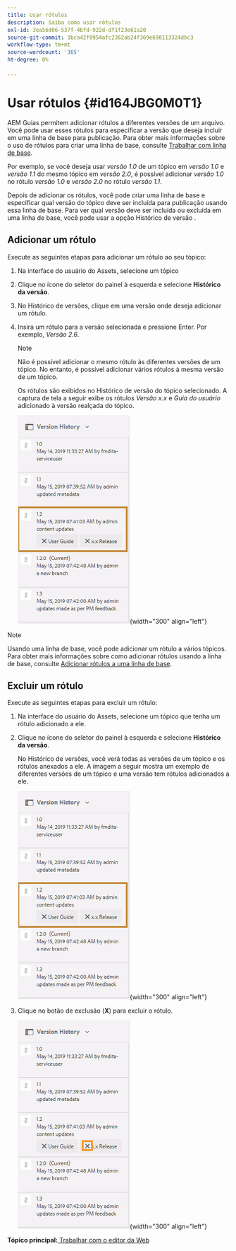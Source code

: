 ```yaml
---
title: Usar rótulos
description: Saiba como usar rótulos
exl-id: 3ea56d06-537f-4bfd-922d-df1f23e61a20
source-git-commit: 3bca42f0954afc2362ab24f369e698113324dbc3
workflow-type: tm+mt
source-wordcount: '365'
ht-degree: 0%

---
```


# Usar rótulos {#id164JBG0M0T1}

AEM Guias permitem adicionar rótulos a diferentes versões de um arquivo. Você pode usar esses rótulos para especificar a versão que deseja incluir em uma linha de base para publicação. Para obter mais informações sobre o uso de rótulos para criar uma linha de base, consulte [Trabalhar com linha de base](generate-output-use-baseline-for-publishing.md#).

Por exemplo, se você deseja usar *versão 1.0* de um tópico em *versão 1.0* e *versão 1.1* do mesmo tópico em *versão 2.0*, é possível adicionar *versão 1.0* no rótulo *versão 1.0* e *versão 2.0* no rótulo *versão 1.1*.

Depois de adicionar os rótulos, você pode criar uma linha de base e especificar qual versão do tópico deve ser incluída para publicação usando essa linha de base. Para ver qual versão deve ser incluída ou excluída em uma linha de base, você pode usar a opção Histórico de versão .

## Adicionar um rótulo

Execute as seguintes etapas para adicionar um rótulo ao seu tópico:

1. Na interface do usuário do Assets, selecione um tópico
1. Clique no ícone do seletor do painel à esquerda e selecione **Histórico da versão**.
1. No Histórico de versões, clique em uma versão onde deseja adicionar um rótulo.

1. Insira um rótulo para a versão selecionada e pressione Enter. Por exemplo, *Versão 2.6*.

   >[!NOTE]
   >
   > Não é possível adicionar o mesmo rótulo às diferentes versões de um tópico. No entanto, é possível adicionar vários rótulos à mesma versão de um tópico.

   Os rótulos são exibidos no Histórico de versão do tópico selecionado. A captura de tela a seguir exibe os rótulos *Versão x.x* e *Guia do usuário* adicionado à versão realçada do tópico.

   ![](images/labels.png){width="300" align="left"}

>[!NOTE]
>
> Usando uma linha de base, você pode adicionar um rótulo a vários tópicos. Para obter mais informações sobre como adicionar rótulos usando a linha de base, consulte [Adicionar rótulos a uma linha de base](generate-output-use-baseline-for-publishing.md#id184KD0T305Z).

## Excluir um rótulo

Execute as seguintes etapas para excluir um rótulo:

1. Na interface do usuário do Assets, selecione um tópico que tenha um rótulo adicionado a ele.
1. Clique no ícone do seletor do painel à esquerda e selecione **Histórico da versão**.

   No Histórico de versões, você verá todas as versões de um tópico e os rótulos anexados a ele. A imagem a seguir mostra um exemplo de diferentes versões de um tópico e uma versão tem rótulos adicionados a ele.

   ![](images/labels.png){width="300" align="left"}

1. Clique no botão de exclusão \(**X**\) para excluir o rótulo.

   ![](images/delete-labels.png){width="300" align="left"}


**Tópico principal:**[ Trabalhar com o editor da Web](web-editor.md)
